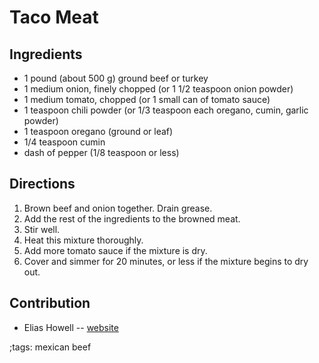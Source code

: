 # Taco Meat

## Ingredients

- 1 pound (about 500 g) ground beef or turkey
- 1 medium onion, finely chopped (or 1 1/2 teaspoon onion powder)
- 1 medium tomato, chopped (or 1 small can of tomato sauce)
- 1 teaspoon chili powder (or 1/3 teaspoon each oregano, cumin, garlic powder)
- 1 teaspoon oregano (ground or leaf)
- 1/4 teaspoon cumin
- dash of pepper (1/8 teaspoon or less)

## Directions

1. Brown beef and onion together. Drain grease.
2. Add the rest of the ingredients to the browned meat.
3. Stir well.
4. Heat this mixture thoroughly.
5. Add more tomato sauce if the mixture is dry.
6. Cover and simmer for 20 minutes, or less if the mixture begins to dry out.

## Contribution

- Elias Howell -- [website](https://sed11q.net)

;tags: mexican beef
